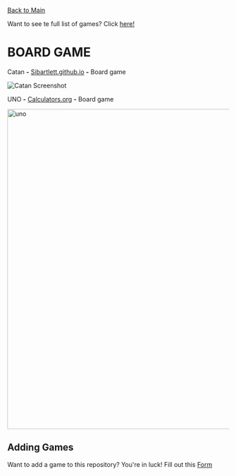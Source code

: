 [Back to Main](/../main/README.md)

Want to see te full list of games? Click [here!](/../main/Categories/All-Games-List.md)

# BOARD GAME

Catan **-** <a href="https://sibartlett.github.io/colonizers/demo.html">Sibartlett.github.io</a> **-** Board game 

![Catan Screenshot](https://github.com/Zryak/Open-Games/assets/152645699/512e3398-8023-4907-bfe5-457d5ec625bb)

UNO **-** <a href="https://www.calculators.org/games/uno/">Calculators.org</a> **-** Board game 

<img width="726" alt="uno" src="https://github.com/Zryak/Open-Games/assets/152645699/34307b3a-6c8c-41ea-b95b-196139d83940">

## Adding Games
Want to add a game to this repository? You're in luck! Fill out this [Form](https://github.com/Zryak/Open-Games/issues/new?assignees=zryak&labels=game%2Cwebsite%2Cadd+game&projects=&template=WebsiteRequest.yml&title=%5BGame%5D%3A+I+want+)
